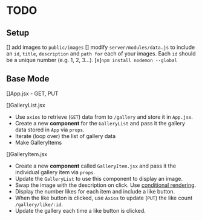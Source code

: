 # TODO

## Setup
[] add images to `public/images`
[] modify `server/modules/data.js`  to include an `id`, `title`, `description` and `path for` each of your images. Each `id` should be a unique number (e.g. 1, 2, 3...).
[x]`npm install nodemon --global`

## Base Mode
[]App.jsx
    -  GET, PUT

[]GalleryList.jsx
- Use `axios` to retrieve (`GET`) data from to `/gallery` and store it in `App.jsx`.
- Create a new **component** for the `GalleryList` and pass it the gallery data stored in `App` via `props`.
- Iterate (loop over) the list of gallery data
- Make GalleryItems


[]GalleryItem.jsx
- Create a new **component** called `GalleryItem.jsx` and pass it the individual gallery item via `props`. 
- Update the `GalleryList` to use this component to display an image.
- Swap the image with the description on click. Use [conditional rendering](https://reactjs.org/docs/conditional-rendering.html).
- Display the number likes for each item and include a like button.
- When the like button is clicked, use `Axios` to update (`PUT`) the like count `/gallery/like/:id`.
- Update the gallery each time a like button is clicked.




